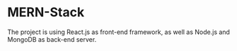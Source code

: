 # MERN-Stack
The project is using React.js as front-end framework, as well as Node.js and MongoDB as back-end server. 
